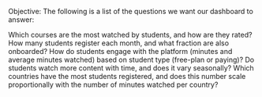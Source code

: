 Objective: The following is a list of the questions we want our dashboard to answer:

Which courses are the most watched by students, and how are they rated?
How many students register each month, and what fraction are also onboarded?
How do students engage with the platform (minutes and average minutes watched) based on student type (free-plan or paying)?
Do students watch more content with time, and does it vary seasonally?
Which countries have the most students registered, and does this number scale proportionally with the number of minutes watched per country?
